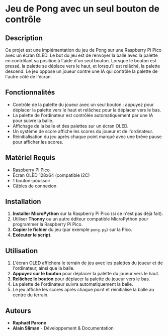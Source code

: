 # Jeu de Pong avec un seul bouton de contrôle

## Description

Ce projet est une implémentation du jeu de Pong sur une Raspberry Pi Pico avec un écran OLED. Le but du jeu est de renvoyer la balle avec la palette en contrôlant sa position à l'aide d'un seul bouton. Lorsque le bouton est pressé, la palette se déplace vers le haut, et lorsqu'il est relâché, la palette descend. Le jeu oppose un joueur contre une IA qui contrôle la palette de l'autre côté de l'écran.

## Fonctionnalités

- Contrôle de la palette du joueur avec un seul bouton : appuyez pour déplacer la palette vers le haut et relâchez pour la déplacer vers le bas.
- La palette de l'ordinateur est contrôlée automatiquement par une IA pour suivre la balle.
- Affichage de la balle et des palettes sur un écran OLED.
- Un système de score affiche les scores du joueur et de l'ordinateur.
- Réinitialisation du jeu après chaque point marqué avec une brève pause pour afficher les scores.

## Matériel Requis

- Raspberry Pi Pico
- Écran OLED 128x64 (compatible I2C)
- 1 bouton-poussoir
- Câbles de connexion

## Installation

1. **Installer MicroPython** sur la Raspberry Pi Pico (si ce n'est pas déjà fait).
2. Utiliser **Thonny** ou un autre éditeur compatible MicroPython pour programmer la Raspberry Pi Pico.
3. **Copier le fichier** du jeu (par exemple `pong.py`) sur la Pico.
4. **Exécuter le script**.

## Utilisation

1. L'écran OLED affichera le terrain de jeu avec les palettes du joueur et de l'ordinateur, ainsi que la balle.
2. **Appuyez sur le bouton** pour déplacer la palette du joueur vers le haut.
3. **Relâchez le bouton** pour déplacer la palette du joueur vers le bas.
4. La palette de l'ordinateur suivra automatiquement la balle.
5. Le jeu affiche les scores après chaque point et réinitialise la balle au centre du terrain.

## Auteurs

- **Raphaël Parone**
- **Alain Sliman** - Développement & Documentation
